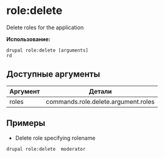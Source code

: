 # role:delete
Delete roles for the application

**Использование:**
```
drupal role:delete [arguments]
rd
```

## Доступные аргументы
Аргумент | Детали
---------|-------------
roles | commands.role.delete.argument.roles

## Примеры
* Delete role specifying rolename
```
drupal role:delete  moderator
```
